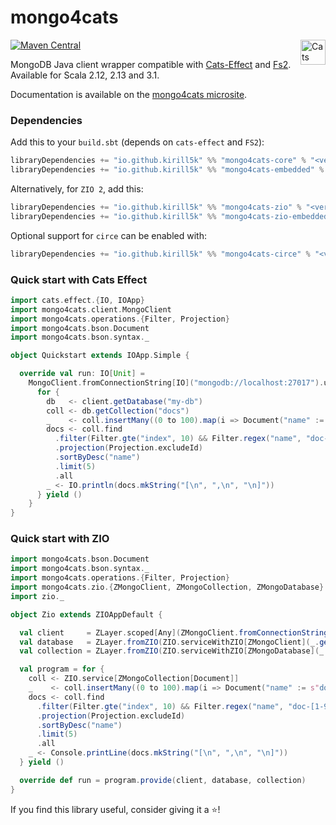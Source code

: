 mongo4cats
==========

[![Maven Central](https://img.shields.io/maven-central/v/io.github.kirill5k/mongo4cats-core_2.13.svg)](http://search.maven.org/#search%7Cga%7C1%mongo4cats-core)
<a href="https://typelevel.org/cats/"><img src="https://typelevel.org/cats/img/cats-badge.svg" height="40px" align="right" alt="Cats friendly" /></a>

MongoDB Java client wrapper compatible with [Cats-Effect](https://typelevel.org/cats-effect/) and [Fs2](http://fs2.io/).
Available for Scala 2.12, 2.13 and 3.1.

Documentation is available on the [mongo4cats microsite](https://kirill5k.github.io/mongo4cats/docs/).

### Dependencies

Add this to your `build.sbt` (depends on `cats-effect` and `FS2`):

```scala
libraryDependencies += "io.github.kirill5k" %% "mongo4cats-core" % "<version>"
libraryDependencies += "io.github.kirill5k" %% "mongo4cats-embedded" % "<version>" % Test
```

Alternatively, for `ZIO 2`, add this:

```scala
libraryDependencies += "io.github.kirill5k" %% "mongo4cats-zio" % "<version>"
libraryDependencies += "io.github.kirill5k" %% "mongo4cats-zio-embedded" % "<version>" % Test
```

Optional support for `circe` can be enabled with:

```scala
libraryDependencies += "io.github.kirill5k" %% "mongo4cats-circe" % "<version>"
```

### Quick start with Cats Effect

```scala
import cats.effect.{IO, IOApp}
import mongo4cats.client.MongoClient
import mongo4cats.operations.{Filter, Projection}
import mongo4cats.bson.Document
import mongo4cats.bson.syntax._

object Quickstart extends IOApp.Simple {

  override val run: IO[Unit] =
    MongoClient.fromConnectionString[IO]("mongodb://localhost:27017").use { client =>
      for {
        db   <- client.getDatabase("my-db")
        coll <- db.getCollection("docs")
        _    <- coll.insertMany((0 to 100).map(i => Document("name" := s"doc-$i", "index" := i)))
        docs <- coll.find
          .filter(Filter.gte("index", 10) && Filter.regex("name", "doc-[1-9]0"))
          .projection(Projection.excludeId)
          .sortByDesc("name")
          .limit(5)
          .all
        _ <- IO.println(docs.mkString("[\n", ",\n", "\n]"))
      } yield ()
    }
}
```

### Quick start with ZIO

```scala
import mongo4cats.bson.Document
import mongo4cats.bson.syntax._
import mongo4cats.operations.{Filter, Projection}
import mongo4cats.zio.{ZMongoClient, ZMongoCollection, ZMongoDatabase}
import zio._

object Zio extends ZIOAppDefault {

  val client     = ZLayer.scoped[Any](ZMongoClient.fromConnectionString("mongodb://localhost:27017"))
  val database   = ZLayer.fromZIO(ZIO.serviceWithZIO[ZMongoClient](_.getDatabase("my-db")))
  val collection = ZLayer.fromZIO(ZIO.serviceWithZIO[ZMongoDatabase](_.getCollection("docs")))

  val program = for {
    coll <- ZIO.service[ZMongoCollection[Document]]
    _    <- coll.insertMany((0 to 100).map(i => Document("name" := s"doc-$i", "index" := i)))
    docs <- coll.find
      .filter(Filter.gte("index", 10) && Filter.regex("name", "doc-[1-9]0"))
      .projection(Projection.excludeId)
      .sortByDesc("name")
      .limit(5)
      .all
    _ <- Console.printLine(docs.mkString("[\n", ",\n", "\n]"))
  } yield ()

  override def run = program.provide(client, database, collection)
}
```

If you find this library useful, consider giving it a ⭐!